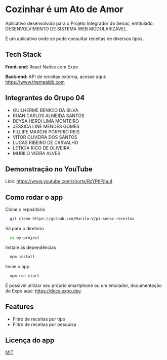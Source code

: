 # Cozinhar é um Ato de Amor

Aplicativo desenvolvido para o Projeto Integrador do Senac, entitulado: DESENVOLVIMENTO DE SISTEMA WEB MODULARIZÁVEL.

É um aplicativo onde se pode consultar receitas de diversos tipos.

## Tech Stack

**Front-end:** React Native com Expo

**Back-end:** API de receitas externa, acesse aqui: https://www.themealdb.com

## Integrantes do Grupo 04

- GUILHERME BENICIO DA SILVA
- RUAN CARLOS ALMEIDA SANTOS
- DEYSA HERDI LIMA MONTEIRO
- JESSICA LINE MENDES GOMES
- FILLIPE MARCHI PORFIRIO REIS
- VITOR OLIVEIRA DOS SANTOS
- LUCAS RIBEIRO DE CARVALHO
- LETICIA RICO DE OLIVEIRA
- MURILO VIEIRA ALVES

## Demonstração no YouTube

Link: https://www.youtube.com/shorts/RcYPtIPjhu4

## Como rodar o app

Clone o repositório

```bash
  git clone https://github.com/Murilo-V/pi-senac-receitas
```

Vá para o diretório

```bash
  cd my-project
```

Instale as dependências

```bash
  npm install
```

Inicie o app

```bash
  npm run start
```

É possível utilizar seu próprio smartphone ou um emulador, documentação do Expo aqui: https://docs.expo.dev.

## Features

- Filtro de receitas por tipo
- Filtro de receitas por pesquisa

## Licença do app

[MIT](https://choosealicense.com/licenses/mit/)
